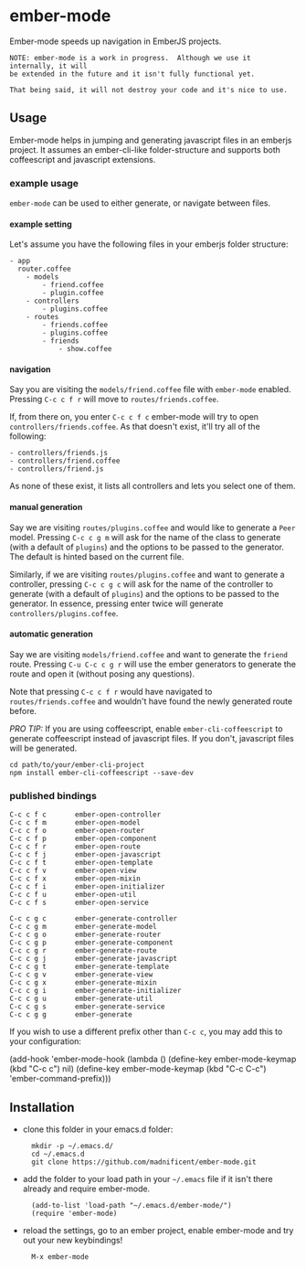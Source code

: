 # ember-mode #

Ember-mode speeds up navigation in EmberJS projects.

    NOTE: ember-mode is a work in progress.  Although we use it internally, it will 
    be extended in the future and it isn't fully functional yet.
    
    That being said, it will not destroy your code and it's nice to use.

## Usage ##

Ember-mode helps in jumping and generating javascript files in an emberjs project.  It assumes an ember-cli-like folder-structure and supports both coffeescript and javascript extensions.

### example usage ###

`ember-mode` can be used to either generate, or navigate between files.

#### example setting ####

Let's assume you have the following files in your emberjs folder structure:


    - app
      router.coffee
        - models
            - friend.coffee
            - plugin.coffee
        - controllers
            - plugins.coffee
        - routes
            - friends.coffee
            - plugins.coffee
            - friends
                - show.coffee

#### navigation ####

Say you are visiting the `models/friend.coffee` file with `ember-mode` enabled.  Pressing `C-c c f r` will move to `routes/friends.coffee`.

If, from there on, you enter `C-c c f c` ember-mode will try to open `controllers/friends.coffee`.  As that doesn't exist, it'll try all of the following:

    - controllers/friends.js
    - controllers/friend.coffee
    - controllers/friend.js

As none of these exist, it lists all controllers and lets you select one of them.


#### manual generation ####

Say we are visiting `routes/plugins.coffee` and would like to generate a `Peer` model.  Pressing `C-c c g m` will ask for the name of the class to generate (with a default of `plugins`) and the options to be passed to the generator.  The default is hinted based on the current file.

Similarly, if we are visiting `routes/plugins.coffee` and want to generate a controller, pressing `C-c c g c` will ask for the name of the controller to generate (with a default of `plugins`) and the options to be passed to the generator.  In essence, pressing enter twice will generate `controllers/plugins.coffee`.


#### automatic generation ####

Say we are visiting `models/friend.coffee` and want to generate the `friend` route.  Pressing `C-u C-c c g r` will use the ember generators to generate the route and open it (without posing any questions).

Note that pressing `C-c c f r` would have navigated to `routes/friends.coffee` and wouldn't have found the newly generated route before.


*PRO TIP:* If you are using coffeescript, enable `ember-cli-coffeescript` to generate coffeescript instead of javascript files.  If you don't, javascript files will be generated.

    cd path/to/your/ember-cli-project
    npm install ember-cli-coffeescript --save-dev
    

### published bindings ###

    C-c c f c       ember-open-controller
    C-c c f m       ember-open-model
    C-c c f o       ember-open-router
    C-c c f p       ember-open-component
    C-c c f r       ember-open-route
    C-c c f j       ember-open-javascript
    C-c c f t       ember-open-template
    C-c c f v       ember-open-view
    C-c c f x       ember-open-mixin
    C-c c f i       ember-open-initializer
    C-c c f u       ember-open-util
    C-c c f s       ember-open-service

    C-c c g c       ember-generate-controller
    C-c c g m       ember-generate-model
    C-c c g o       ember-generate-router
    C-c c g p       ember-generate-component
    C-c c g r       ember-generate-route
    C-c c g j       ember-generate-javascript
    C-c c g t       ember-generate-template
    C-c c g v       ember-generate-view
    C-c c g x       ember-generate-mixin
    C-c c g i       ember-generate-initializer
    C-c c g u       ember-generate-util
    C-c c g s       ember-generate-service
    C-c c g g       ember-generate

If you wish to use a different prefix other than `C-c c`, you may add
this to your configuration:

   (add-hook
    'ember-mode-hook
    (lambda ()
      (define-key ember-mode-keymap (kbd "C-c c") nil)
      (define-key ember-mode-keymap (kbd "C-c C-c") 'ember-command-prefix)))


## Installation ##

- clone this folder in your emacs.d folder:

        mkdir -p ~/.emacs.d/
        cd ~/.emacs.d
        git clone https://github.com/madnificent/ember-mode.git


- add the folder to your load path in your `~/.emacs` file if it isn't there already and require ember-mode.

        (add-to-list 'load-path "~/.emacs.d/ember-mode/")
        (require 'ember-mode)

    
- reload the settings, go to an ember project, enable ember-mode and try out your new keybindings!

        M-x ember-mode

